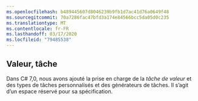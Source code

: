 ```yaml
---
ms.openlocfilehash: b489445607d8046239b9fb1d7ac41d76a0649f48
ms.sourcegitcommit: 70a7286fac47bfd3a174e84566bcc5da05d0c235
ms.translationtype: MT
ms.contentlocale: fr-FR
ms.lasthandoff: 03/17/2020
ms.locfileid: "79485538"
---
```

## <a name="value-task"></a>Valeur, tâche

Dans C# 7,0, nous avons ajouté la prise en charge de la *tâche de valeur* et des types de tâches personnalisés et des générateurs de tâches.  Il s’agit d’un espace réservé pour sa spécification.
